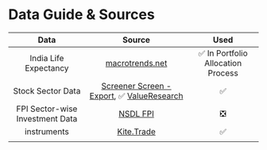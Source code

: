 # Data Guide & Sources

|Data|Source|Used|
|:-:|:-:|:-:|
|India Life Expectancy|[macrotrends.net](https://www.macrotrends.net/countries/IND/india/life-expectancy)|✅ In Portfolio Allocation Process|
|Stock Sector Data|[Screener Screen - Export](https://www.screener.in/screen/raw/?sort=&order=&source=&query=Market+Capitalization+), ✅ [ValueResearch](https://www.valueresearchonline.com/stocks/selector/?mcap=0to&custom-cols=ret1d%2Cpl52w%2Cph52w%2Cmcap%2Centval)|✅|
|FPI Sector-wise Investment Data|[NSDL FPI](https://www.fpi.nsdl.co.in/web/StaticReports/Fortnightly_Sector_wise_FII_Investment_Data/FIIInvestSector_May312022.html)|❎|
|instruments|[Kite.Trade](https://api.kite.trade/instruments)|✅|
|||
